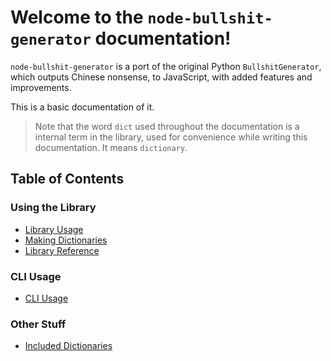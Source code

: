 # Welcome to the `node-bullshit-generator` documentation!

`node-bullshit-generator` is a port of the original Python `BullshitGenerator`, which outputs Chinese nonsense, to JavaScript, with added features and improvements.

This is a basic documentation of it.

> Note that the word `dict` used throughout the documentation is a internal term in the library, used for convenience while writing this documentation. It means `dictionary`.

## Table of Contents

### Using the Library

-   [Library Usage](lib.md)
-   [Making Dictionaries](dict.md)
-   [Library Reference](libref.md)

### CLI Usage

-   [CLI Usage](cli.md)

### Other Stuff

-   [Included Dictionaries](packeddicts.md)
